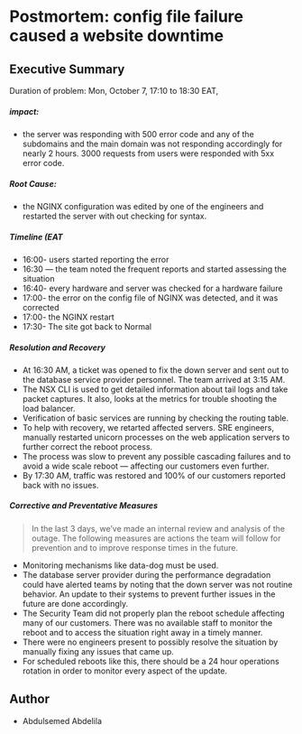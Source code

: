 # Postmortem: config file failure caused a website downtime

## Executive Summary

Duration of problem: Mon, October 7, 17:10 to 18:30 EAT,

##### impact: 
- the server was responding with 500 error code and any of the subdomains and the main domain was not responding accordingly for nearly 2 hours. 3000 requests from users were responded with 5xx error code.

##### Root Cause:
- the NGINX configuration was edited by one of the engineers and restarted the server with out checking for syntax.
##### Timeline (EAT
- 16:00- users started reporting the error
- 16:30 — the team noted the frequent reports and started assessing the situation
- 16:40- every hardware and server was checked for a hardware failure
- 17:00- the error on the config file of NGINX was detected, and it was corrected
- 17:00- the NGINX restart
- 17:30- The site got back to Normal

##### Resolution and Recovery
- At 16:30 AM, a ticket was opened to fix the down server and sent out to the database service provider personnel. The team arrived at 3:15 AM.
- The NSX CLI is used to get detailed information about tail logs and take packet captures. It also, looks at the metrics for trouble shooting the load balancer.
- Verification of basic services are running by checking the routing table.
- To help with recovery, we retarted affected servers. SRE engineers, manually restarted unicorn processes on the web application servers to further correct the reboot process.
- The process was slow to prevent any possible cascading failures and to avoid a wide scale reboot — affecting our customers even further.
- By 17:30 AM, traffic was restored and 100% of our customers reported back with no issues.
##### Corrective and Preventative Measures

> In the last 3 days, we’ve made an internal review and analysis of the outage. The following measures are actions the team will follow for prevention and to improve response times in the future.

- Monitoring mechanisms like data-dog must be used.
- The database server provider during the performance degradation could have alerted teams by noting that the down server was not routine behavior. An update to their systems to prevent further issues in the future are done accordingly.
- The Security Team did not properly plan the reboot schedule affecting many of our customers. There was no available staff to monitor the reboot and to access the situation right away in a timely manner.
- There were no engineers present to possibly resolve the situation by manually fixing any issues that came up.
- For scheduled reboots like this, there should be a 24 hour operations rotation in order to monitor every aspect of the update.


## Author
- Abdulsemed Abdelila
